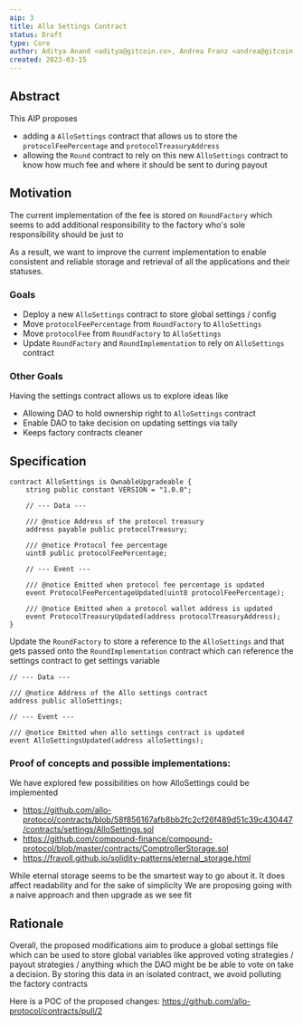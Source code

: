 ```yaml
---
aip: 3
title: Allo Settings Contract
status: Draft
type: Core
author: Aditya Anand <aditya@gitcoin.co>, Andrea Franz <andrea@gitcoin.co>, Kurt Merbeth <kurt@gitcoin.co>
created: 2023-03-15
---
```


## Abstract

This AIP proposes
- adding a `AlloSettings` contract that allows us to store the `protocolFeePercentage` and `protocolTreasuryAddress`
- allowing the `Round` contract to rely on this new `AlloSettings` contract to know how much fee and where it should be sent to during payout

## Motivation

The current implementation of the fee is stored on `RoundFactory` which seems to add additional responsibility to the factory who's sole responsibility should be just to 

As a result, we want to improve the current implementation to enable consistent
and reliable storage and retrieval of all the applications and their statuses.

### Goals

- Deploy a new `AlloSettings` contract to store global settings / config 
- Move `protocolFeePercentage` from `RoundFactory` to `AlloSettings`
- Move `protocolFee` from `RoundFactory` to `AlloSettings`
- Update `RoundFactory` and `RoundImplementation` to rely on `AlloSettings` contract 


### Other Goals

Having the settings contract allows us to explore ideas like 

- Allowing DAO to hold ownership right to `AlloSettings` contract
- Enable DAO to take decision on updating settings via tally 
- Keeps factory contracts cleaner  

## Specification


```
contract AlloSettings is OwnableUpgradeable {
    string public constant VERSION = "1.0.0";

    // --- Data ---

    /// @notice Address of the protocol treasury
    address payable public protocolTreasury;

    /// @notice Protocol fee percentage
    uint8 public protocolFeePercentage;

    // --- Event ---

    /// @notice Emitted when protocol fee percentage is updated
    event ProtocolFeePercentageUpdated(uint8 protocolFeePercentage);

    /// @notice Emitted when a protocol wallet address is updated
    event ProtocolTreasuryUpdated(address protocolTreasuryAddress);
}
```

Update the `RoundFactory` to store a reference to the `AlloSettings` and that gets passed onto the `RoundImplementation` contract which can reference the settings contract to get settings variable

```
// --- Data ---

/// @notice Address of the Allo settings contract
address public alloSettings;

// --- Event ---

/// @notice Emitted when allo settings contract is updated
event AlloSettingsUpdated(address alloSettings);

```

### Proof of concepts and possible implementations:

We have explored few possibilities on how AlloSettings could be implemented 

- https://github.com/allo-protocol/contracts/blob/58f856167afb8bb2fc2cf26f489d51c39c430447/contracts/settings/AlloSettings.sol
- https://github.com/compound-finance/compound-protocol/blob/master/contracts/ComptrollerStorage.sol
- https://fravoll.github.io/solidity-patterns/eternal_storage.html

While eternal storage seems to be the smartest way to go about it. It does affect readability and for the sake of simplicity 
We are proposing going with a naive approach and then upgrade as we see fit

## Rationale

Overall, the proposed modifications aim to produce a global settings file which can be used to store global variables like approved voting strategies / payout strategies / anything which the DAO might be be able to vote on take a decision.
By storing this data in an isolated contract, we avoid polluting the factory contracts 

Here is a POC of the proposed changes: https://github.com/allo-protocol/contracts/pull/2
